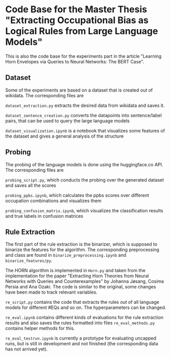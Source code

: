 # Code Base for the Master Thesis "Extracting Occupational Bias as Logical Rules from Large Language Models"

This is also the code base for the experiments part in the article "Learning Horn Envelopes via Queries to Neural
Networks: The BERT Case".

## Dataset
Some of the experiments are based on a dataset that is created out of wikidata. The corresponding files are

``dataset_extraction.py`` extracts the desired data from wikidata and saves it.

``dataset_sentence_creation.py`` converts the datapoints into sentence/label pairs, that can be used to query the large language models

``dataset_visualization.ipynb`` is a notebook that visualizes some features of the dataset and gives a general analysis of the structure

## Probing
The probing of the language models is done using the huggingface.co API. The corresponding files are

``probing_script.py``, which conducts the probing over the generated dataset and saves all the scores

``probing_ppbs.ipynb``, which calculates the ppbs scores over different occupation combinations and visualizes them

``probing_confusion_matrix.ipynb``, which visualizes the classification results and true labels in confusion matrices

## Rule Extraction
The first part of the rule extraction is the binarizer, which is supposed to binarize the features for the algorithm. The corresponding preprocessing and class are found in ``binarize_preprocessing.ipynb`` and ``binarize_features/py``.

The HORN algorithm is implemented in ``Horn.py`` and taken from the implementation for the paper "Extracting Horn Theories from Neural Networks with Queries and Counterexamples" by Johanna Jøsang, Cosima Persia and Ana Ozaki. The code is similar to the original, some changes have been made to track relevant variables.

``re_script.py`` contains the code that extracts the rules out of all language models for different #EQs and so on. The hyperparameters can be changed.

``re_eval.ipynb`` contains different kinds of evaluations for the rule extraction results and also saves the rules formatted into files ``re_eval_methods.py`` contains helper methods for this. 

``re_eval_testrun.ipynb`` is currently a prototype for evaluating uncapped runs, but is still in development and not finished (the corresponding data has not arrived yet).